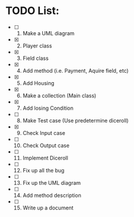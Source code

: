 # TODO List:

- [ ]  1. Make a UML diagram
- [x]  2. Player class
- [x]  3. Field class
- [x]  4. Add method (i.e. Payment, Aquire field, etc)
- [x]  5. Add Housing
- [x]  6. Make a collection (Main class)
- [x]  7. Add losing Condition
- [ ]  8. Make Test case (Use predetermine diceroll)
- [x]  9. Check Input case
- [ ] 10. Check Output case
- [ ] 11. Implement Diceroll
- [ ] 12. Fix up all the bug
- [ ] 13. Fix up the UML diagram
- [ ] 14. Add method description
- [ ] 15. Write up a document